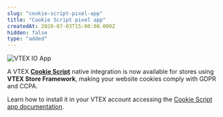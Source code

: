 ```yaml
---
slug: "cookie-script-pixel-app"
title: "Cookie Script pixel app"
createdAt: 2020-07-03T15:00:00.000Z
hidden: false
type: "added"
---
```


![VTEX IO App](https://cdn.jsdelivr.net/gh/vtexdocs/dev-portal-content@main/images/cookie-script-pixel-app-0.png)

A VTEX [**Cookie Script**](https://cookie-script.com/) native integration is now available for stores using **VTEX Store Framework**, making your website cookies comply with GDPR and CCPA.

Learn how to install it in your VTEX account accessing the [Cookie Script app documentation](https://developers.vtex.com/docs/guides/vtex-cookie-script).
